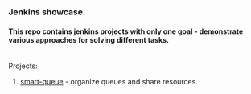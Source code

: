 ### Jenkins showcase.

#### This repo contains jenkins projects with only one goal - demonstrate various approaches for solving different tasks.  
<br>
Projects:      
  
1. [smart-queue](showcase/smart-queue/README.md) - organize queues and share resources.